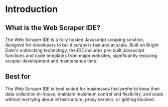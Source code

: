 # Introduction

## What is the Web Scraper IDE?

The Web Scraper IDE is a fully hosted Javascript scraping solution, designed for developers to build scrapers fast and at scale. Built on Bright Data's unblocking technology, the IDE includes pre-built Javascript functions and code templates from major websites, significantly reducing scraper development and maintenance time.

## Best for

The Web Scraper IDE is best suited for businesses that prefer to keep their data collection in-house, maintain maximum control and flexibility, and scale without worrying about infrastructure, proxy servers, or getting blocked.
